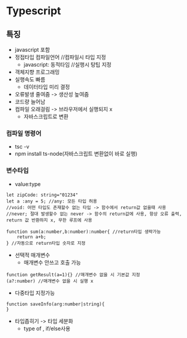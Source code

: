 # Typescript

## 특징
- javascript 포함
- 정접타입 컴파일언어 //컴파일시 타입 지정
 	- javascript: 동적타임 //실행시 탕팁 지정
- 객체지향 프로그래밍
- 실행속도 빠름
 	- 데이터타입 미리 결정
- 오류발생 줄여줌 -> 생산성 높여줌
- 코드량 늘어남
- 컴파일 오래걸림 -> 브라우저에서 실행되지 x
 	- 자바스크립트로 변환

### 컴파일 명령어
- tsc -v      
- npm install ts-node(자바스크립트 변환없이 바로 실행)

### 변수타입
- value:type
```
let zipCode: string="01234"
let a :any = 5; //any: 모든 타입 허용
//void: 어떤 타입도 존재할수 없는 타입 -> 함수에서 return값 없을때 사용
//never; 절대 발생할수 없는 never -> 함수의 return값에 사용, 항상 오류 출력, return 값 반환하지 x, 무한 루프에 사용

function sum(a:number,b:number):number{ //return타입 생략가능
	return a+b;
} //자동으로 return타입 숫자로 지정
```

- 선택적 매개변수 
  - 매개변수 안쓰고 호출 가능
```
function getResult(a=1){} //매개변수 없을 시 기본값 지정
(a?:number) //매개변수 없을 시 실행 x
```

- 다중타입 지정가능
```
function saveInfo(arg:number|string){
}
```
- 타입좁히기 -> 타입 세분화
  - type of , if/else사용
